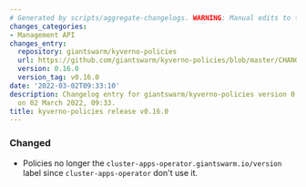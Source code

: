 ```yaml
---
# Generated by scripts/aggregate-changelogs. WARNING: Manual edits to this files will be overwritten.
changes_categories:
- Management API
changes_entry:
  repository: giantswarm/kyverno-policies
  url: https://github.com/giantswarm/kyverno-policies/blob/master/CHANGELOG.md#0160---2022-03-02
  version: 0.16.0
  version_tag: v0.16.0
date: '2022-03-02T09:33:10'
description: Changelog entry for giantswarm/kyverno-policies version 0.16.0, published
  on 02 March 2022, 09:33.
title: kyverno-policies release v0.16.0
---
```


### Changed
- Policies no longer the `cluster-apps-operator.giantswarm.io/version` label since `cluster-apps-operator` don't use it.
